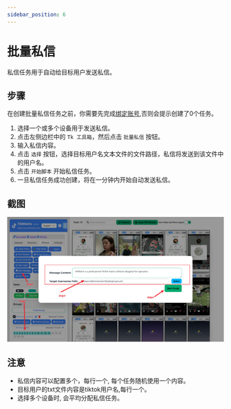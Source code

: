 ```yaml
---
sidebar_position: 6
---
```


# 批量私信

私信任务用于自动给目标用户发送私信。

## 步骤

在创建批量私信任务之前，你需要先完成[绑定账号](create-a-account),否则会提示创建了0个任务。

1. 选择一个或多个设备用于发送私信。
2. 点击左侧边栏中的 `Tk 工具箱`，然后点击 `批量私信` 按钮。
3. 输入私信内容。
4. 点击 `选择` 按钮，选择目标用户名文本文件的文件路径，私信将发送到该文件中的用户名。
5. 点击 `开始脚本` 开始私信任务。
6. 一旦私信任务成功创建，将在一分钟内开始自动发送私信。

## 截图

![create-messagejob](../img/message.png)

## 注意

* 私信内容可以配置多个，每行一个, 每个任务随机使用一个内容。
* 目标用户的txt文件内容是tiktok用户名,每行一个。
* 选择多个设备时, 会平均分配私信任务。
